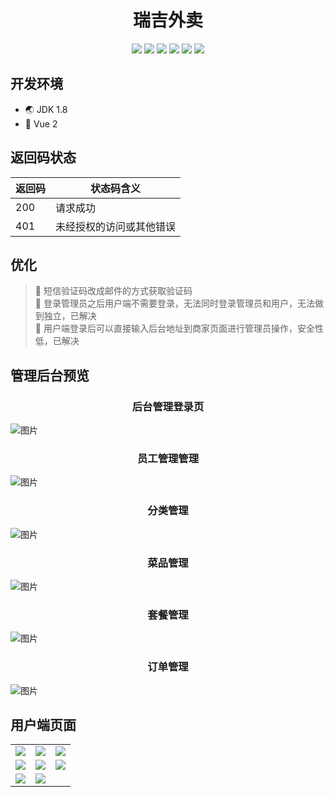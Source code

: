 # <div align="center">瑞吉外卖</div>
<div align="center">
  <img src="https://img.shields.io/badge/后端-SpringBoot-green" />
  <img src="https://img.shields.io/badge/前端-Vue-blue" />
  <img src="https://img.shields.io/badge/前端-Vue-blue" />
  <img src="https://img.shields.io/badge/UI框架-ElementUI-success" />
  <img src="https://img.shields.io/badge/数据库-MySQL-orange" />
  <img src="https://img.shields.io/badge/开发工具-IDEA-critical" />
</div>

## 开发环境
- :earth_asia: JDK 1.8
- :ghost: Vue 2
## 返回码状态
| 返回码 | 状态码含义 |
|  ----  | ----  |
| 200 | 请求成功 |
| 401 | 未经授权的访问或其他错误 |
## 优化
> 🥇 短信验证码改成邮件的方式获取验证码<br />
> 🥈 登录管理员之后用户端不需要登录，无法同时登录管理员和用户，无法做到独立，已解决<br />
> 🥉 用户端登录后可以直接输入后台地址到商家页面进行管理员操作，安全性低，已解决

## 管理后台预览
### <div align="center">后台管理登录页</div>
![图片](https://user-images.githubusercontent.com/44516655/222951999-27574887-6367-44d1-8120-25e15b21c3db.png)
### <div align="center">员工管理管理</div>
![图片](https://user-images.githubusercontent.com/44516655/222952064-9896b675-0805-4ff8-93a4-32a4baf533aa.png)
### <div align="center">分类管理</div>
![图片](https://user-images.githubusercontent.com/44516655/222952113-b2b08f15-82d5-4cc0-9428-1aeaf0c91c9c.png)
### <div align="center">菜品管理</div>
![图片](https://user-images.githubusercontent.com/44516655/222952133-39268dea-5987-4ab6-9d80-d8e960090ac3.png)
### <div align="center">套餐管理</div>
![图片](https://user-images.githubusercontent.com/44516655/222952385-34495f98-c840-471c-a4dd-72fdf3e09670.png)
### <div align="center">订单管理</div>
![图片](https://user-images.githubusercontent.com/44516655/222957648-6ba3e098-2269-49c1-adae-550fb80dfbb1.png)
## 用户端页面
<table>
  <tr>
    <td>
      <img src="https://user-images.githubusercontent.com/44516655/222957781-71513ee1-5558-4572-a615-2ffb6ee34f44.png"  />
    </td>
    <td>
     <img src="https://user-images.githubusercontent.com/44516655/222958313-6f69d746-c3a8-40f1-9e86-c559c3427e83.png" />
    </td>
    <td>
      <img src="https://user-images.githubusercontent.com/44516655/222958319-fbe421d8-88e0-42c1-ab8e-3d7e8c3ab57b.png" />
    </td>
  </tr>
  <tr>
    <td>
      <img src="https://user-images.githubusercontent.com/44516655/223003802-feef3ea7-6b4a-403a-83df-416a07e47254.png" />
    </td>
    <td>
      <img src="https://user-images.githubusercontent.com/44516655/222958357-b52baeed-4c57-45b7-9c9c-873500c067d2.png" />
    </td>
    <td>
      <img src="https://user-images.githubusercontent.com/44516655/222958368-1dbfd513-d57a-4db6-9149-b059a54c1db3.png" />
    </td>
  </tr>
  <tr>
    <td>
      <img src="https://user-images.githubusercontent.com/44516655/222958395-4d3d3645-3946-48fb-816f-401e9c0d8e1c.png" />
    </td>
    <td>
      <img src="https://user-images.githubusercontent.com/44516655/222958336-8809c0a0-36be-45c0-abff-2c564d0aa66f.png"  />
    </td>
  </tr>
</table>
